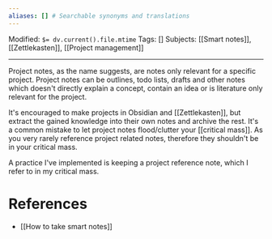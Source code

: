 ```yaml
---
aliases: [] # Searchable synonyms and translations
---
```

Modified: `$= dv.current().file.mtime`
Tags: []
Subjects: [[Smart notes]], [[Zettlekasten]], [[Project management]]
****

Project notes, as the name suggests, are notes only relevant for a specific project. Project notes can be outlines, todo lists, drafts and other notes which doesn't directly explain a concept, contain an idea or is literature only relevant for the project.

It's encouraged to make projects in Obsidian and [[Zettlekasten]], but extract the gained knowledge into their own notes and archive the rest. It's a common mistake to let project notes flood/clutter your [[critical mass]]. As you very rarely reference project related notes, therefore they shouldn't be in your critical mass.

A practice I've implemented is keeping a project reference note, which I refer to in my critical mass.

# References
- [[How to take smart notes]]